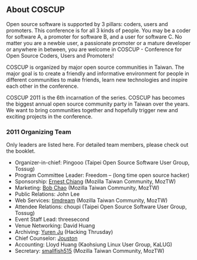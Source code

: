## About COSCUP

Open source software is supported by 3 pillars: coders, users and promoters. This conference is for all 3 kinds of people. You may be a coder for software A, a promoter for software B, and a user for software C. No matter you are a newbie user, a passionate promoter or a mature developer or anywhere in between, you are welcome in COSCUP - Conference for Open Source Coders, Users and Promoters!

COSCUP is organized by major open source communities in Taiwan. The major goal is to create a friendly and informative environment for people in different communities to make friends, learn new technologies and inspire each other in the conference.

COSCUP 2011 is the 6th incarnation of the series. COSCUP has becomes the biggest annual open source community party in Taiwan over the years. We want to bring communities together and hopefully trigger new and exciting projects in the conference.

### 2011 Organizing Team

Only leaders are listed here. For detailed team members, please check out the booklet.

* Organizer-in-chief: Pingooo (Taipei Open Source Software User Group, Tossug)
* Program Committee Leader: Freedom – (long time open source hacker)
* Sponsorship: [Ernest Chiang](http://blog.ernestchiang.com/) (Mozilla Taiwan Community, MozTW)
* Marketing: [Bob Chao](http://blog.bobchao.net/) (Mozilla Taiwan Community, MozTW)
* Public Relations: John Lee
* Web Services: [timdream](http://timc.idv.tw/) (Mozilla Taiwan Community, MozTW)
* Attendee Relations: choupi (Taipei Open Source Software User Group, Tossug)
* Event Staff Lead: threesecond
* Venue Networking: David Huang
* Archiving: [Yuren Ju](http://yurinfore.blogspot.com/) (Hacking Thrusday)
* Chief Counselor: [Jouston](http://jouston.net/)
* Accounting: Lloyd Huang (Kaohsiung Linux User Group, KaLUG)
* Secretary: [smallfish515](https://www.facebook.com/smallfish515) (Mozilla Taiwan Community, MozTW)